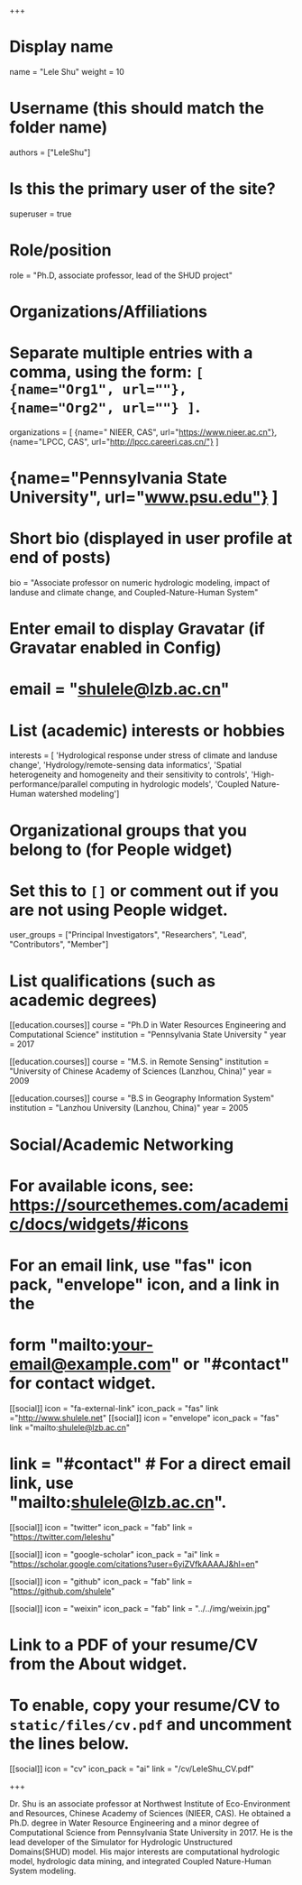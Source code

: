 +++
# Display name
name = "Lele Shu"
weight = 10
# Username (this should match the folder name)
authors = ["LeleShu"]

# Is this the primary user of the site?
superuser = true

# Role/position
role = "Ph.D, associate professor, lead of the SHUD project"

# Organizations/Affiliations
#   Separate multiple entries with a comma, using the form: `[ {name="Org1", url=""}, {name="Org2", url=""} ]`.
organizations = [ {name=" NIEER, CAS", url="https://www.nieer.ac.cn"}, {name="LPCC, CAS", url="http://lpcc.careeri.cas.cn/"}  ]
# {name="Pennsylvania State University", url="www.psu.edu"} ]

# Short bio (displayed in user profile at end of posts)
bio = "Associate professor on numeric hydrologic modeling, impact of landuse and climate change, and Coupled-Nature-Human System"

# Enter email to display Gravatar (if Gravatar enabled in Config)
# email = "shulele@lzb.ac.cn"

# List (academic) interests or hobbies
interests = [
'Hydrological response under stress of climate and landuse change',
'Hydrology/remote-sensing data informatics',
'Spatial heterogeneity and homogeneity and their sensitivity to controls',
'High-performance/parallel computing in hydrologic models',
'Coupled Nature-Human watershed modeling']

# Organizational groups that you belong to (for People widget)
#   Set this to `[]` or comment out if you are not using People widget.
user_groups = ["Principal Investigators", "Researchers", "Lead", "Contributors", "Member"]

# List qualifications (such as academic degrees)
[[education.courses]]
  course = "Ph.D in Water Resources Engineering and Computational Science"
  institution = "Pennsylvania State University "
  year = 2017

[[education.courses]]
  course = "M.S. in Remote Sensing"
  institution = "University of Chinese Academy of Sciences (Lanzhou, China)"
  year = 2009

[[education.courses]]
  course = "B.S in Geography Information System"
  institution = "Lanzhou University (Lanzhou, China)"
  year = 2005

# Social/Academic Networking
# For available icons, see: https://sourcethemes.com/academic/docs/widgets/#icons
#   For an email link, use "fas" icon pack, "envelope" icon, and a link in the
#   form "mailto:your-email@example.com" or "#contact" for contact widget.

[[social]]
  icon = "fa-external-link"
  icon_pack = "fas"
  link ="http://www.shulele.net"
[[social]]
  icon = "envelope"
  icon_pack = "fas"
  link ="mailto:shulele@lzb.ac.cn"
#  link = "#contact"  # For a direct email link, use "mailto:shulele@lzb.ac.cn".

[[social]]
  icon = "twitter"
  icon_pack = "fab"
  link = "https://twitter.com/leleshu"

[[social]]
  icon = "google-scholar"
  icon_pack = "ai"
  link = "https://scholar.google.com/citations?user=6yiZVfkAAAAJ&hl=en"

[[social]]
  icon = "github"
  icon_pack = "fab"
  link = "https://github.com/shulele"

[[social]]
  icon = "weixin"
  icon_pack = "fab"
  link = "../../img/weixin.jpg"
# Link to a PDF of your resume/CV from the About widget.
# To enable, copy your resume/CV to `static/files/cv.pdf` and uncomment the lines below.
[[social]]
   icon = "cv"
   icon_pack = "ai"
   link = "/cv/LeleShu_CV.pdf"

+++

Dr. Shu is an associate professor at Northwest Institute of Eco-Environment and Resources, Chinese Academy of Sciences (NIEER, CAS). He obtained a Ph.D. degree in Water Resource Engineering and a minor degree of Computational Science from Pennsylvania State University in 2017. He is the lead developer of the Simulator for Hydrologic Unstructured Domains(SHUD) model. His major interests are computational hydrologic model, hydrologic data mining, and integrated Coupled Nature-Human System modeling.
